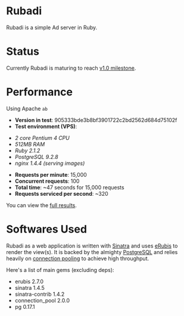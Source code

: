 # Rubadi #
Rubadi is a simple Ad server in Ruby.

# Status #
Currently Rubadi is maturing to reach [v1.0 milestone](https://github.com/bahmanm/rubadi/issues?milestone=1&state=open).

# Performance #
Using Apache `ab`

* **Version in test**: 905333bde3b8bf3901722c2bd2562d684d75102f
* **Test environment (VPS)**:
- _2 core Pentium 4 CPU_
- _512MB RAM_
- _Ruby 2.1.2_
- _PostgreSQL 9.2.8_
- _nginx 1.4.4 (serving images)_
* **Requests per minute**: 15,000
* **Concurrent requests**: 100
* **Total time**: ~47 seconds for 15,000 requests
* **Requests serviced per second**: ~320

You can view the [full results](performance-test-results.txt).

# Softwares Used
Rubadi as a web application is written with [Sinatra](http://sinatrarb.com/) and
uses [eRubis](http://www.kuwata-lab.com/erubis/) to render the view(s). It is 
backed by the almighty [PostgreSQL](http://postgresql.org) and relies heavily 
on [connection pooling](https://github.com/mperham/connection_pool) to achieve
high throughput.

Here's a list of main gems (excluding deps):

* erubis 2.7.0
* sinatra 1.4.5
* sinatra-contrib 1.4.2
* connection_pool 2.0.0
* pg 0.17.1 
